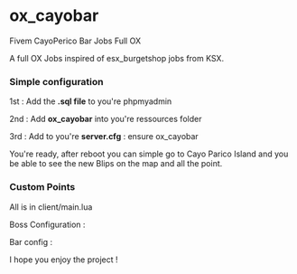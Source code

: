 # ox_cayobar
 Fivem CayoPerico Bar Jobs Full OX


A full OX Jobs inspired of esx_burgetshop jobs from KSX. 

### Simple configuration 

1st : Add the **.sql file** to you're phpmyadmin

2nd : Add **ox_cayobar** into you're ressources folder

3rd : Add to you're **server.cfg** : ensure ox_cayobar

You're ready, after reboot you can simple go to Cayo Parico Island and you be able to see the new Blips on the map and all the point.

### Custom Points 

All is in client/main.lua

Boss Configuration : 

Bar config : 

I hope you enjoy the project ! 